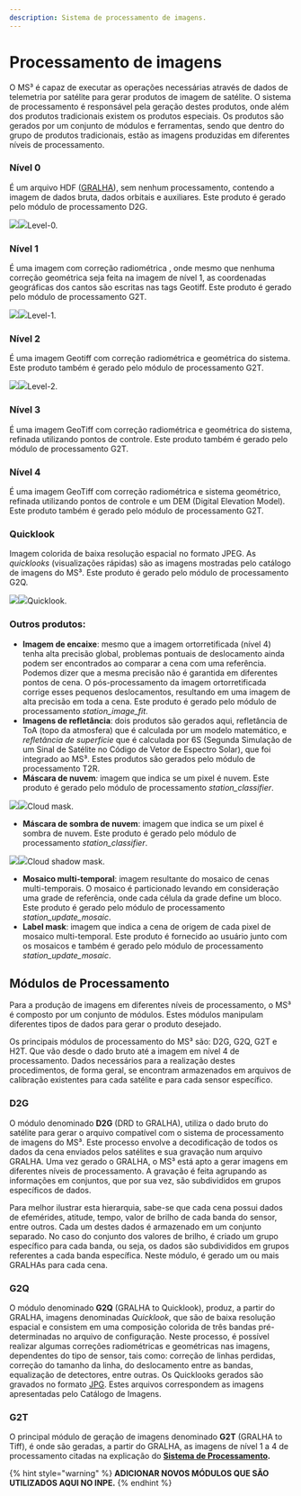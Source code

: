 ```yaml
---
description: Sistema de processamento de imagens.
---
```


# Processamento de imagens

O  MS³ é capaz de executar as operações necessárias através de dados de telemetria por satélite para gerar produtos de imagem de satélite. O sistema de processamento é responsável pela geração destes produtos, onde além dos produtos tradicionais existem os produtos especiais. Os produtos são gerados por um conjunto de módulos e ferramentas,  sendo que dentro do grupo de produtos tradicionais, estão as imagens produzidas em diferentes níveis de processamento.

### Nível 0

É um arquivo HDF \([GRALHA](http://enms3wiki.dpi.inpe.br/wiki/GRALHA)\), sem nenhum processamento, contendo a imagem de dados bruta, dados orbitais e auxiliares. Este produto é gerado pelo módulo de processamento D2G.

[![](http://enms3wiki.dpi.inpe.br/en.w/images/thumb/9/95/Gralha.jpg/600px-Gralha.jpg)](http://enms3wiki.dpi.inpe.br/wiki/File:Gralha.jpg)[![](http://enms3wiki.dpi.inpe.br/en.w/skins/common/images/magnify-clip.png)](http://enms3wiki.dpi.inpe.br/wiki/File:Gralha.jpg)Level-0.

### Nível 1

É uma imagem com correção radiométrica , onde mesmo que nenhuma correção geométrica seja feita na imagem de nível 1, as coordenadas geográficas dos cantos são escritas nas tags Geotiff. Este produto é gerado pelo módulo de processamento G2T.

[![](http://enms3wiki.dpi.inpe.br/en.w/images/thumb/7/71/Level1.jpg/400px-Level1.jpg)](http://enms3wiki.dpi.inpe.br/wiki/File:Level1.jpg)[![](http://enms3wiki.dpi.inpe.br/en.w/skins/common/images/magnify-clip.png)](http://enms3wiki.dpi.inpe.br/wiki/File:Level1.jpg)Level-1.

### Nível 2

É uma imagem Geotiff com correção radiométrica e geométrica do sistema. Este produto também é gerado pelo módulo de processamento G2T.

[![](http://enms3wiki.dpi.inpe.br/en.w/images/thumb/8/83/Level2.jpg/400px-Level2.jpg)](http://enms3wiki.dpi.inpe.br/wiki/File:Level2.jpg)[![](http://enms3wiki.dpi.inpe.br/en.w/skins/common/images/magnify-clip.png)](http://enms3wiki.dpi.inpe.br/wiki/File:Level2.jpg)Level-2.

### Nível 3

É uma imagem GeoTiff com correção radiométrica e geométrica do sistema, refinada utilizando pontos de controle. Este produto também é gerado pelo módulo de processamento G2T. 

### Nível 4

É uma imagem GeoTiff com correção radiométrica e sistema geométrico, refinada utilizando pontos de controle e um DEM \(Digital Elevation Model\). Este produto também é gerado pelo módulo de processamento G2T.

### Quicklook

Imagem colorida de baixa resolução espacial no formato JPEG. As _quicklooks_ \(visualizações rápidas\) são as imagens mostradas pelo catálogo de imagens do MS³. Este produto é gerado pelo módulo de processamento G2Q.

[![](http://enms3wiki.dpi.inpe.br/en.w/images/thumb/f/fd/Quicklook.jpg/400px-Quicklook.jpg)](http://enms3wiki.dpi.inpe.br/wiki/File:Quicklook.jpg)[![](http://enms3wiki.dpi.inpe.br/en.w/skins/common/images/magnify-clip.png)](http://enms3wiki.dpi.inpe.br/wiki/File:Quicklook.jpg)Quicklook.

### Outros produtos:

* **Imagem de encaixe**: mesmo que a imagem ortorretificada \(nível 4\) tenha alta precisão global, problemas pontuais de deslocamento ainda podem ser encontrados ao comparar a cena com uma referência. Podemos dizer que a mesma precisão não é garantida em diferentes pontos de cena. O pós-processamento da imagem ortorretificada corrige esses pequenos deslocamentos, resultando em uma imagem de alta precisão em toda a cena. Este produto é gerado pelo módulo de processamento _station\_image\_fit_. 
* **Imagens de refletância**: dois produtos são gerados aqui, refletância de ToA \(topo da atmosfera\) que é calculada por um modelo matemático, e _refletância de superfície_ que é calculada por 6S \(Segunda Simulação de um Sinal de Satélite no Código de Vetor de Espectro Solar\), que foi integrado ao MS³. Estes produtos são gerados pelo módulo de processamento T2R. 
* **Máscara de nuvem**_:_ imagem que indica se um pixel é nuvem. Este produto é gerado pelo módulo de processamento _station\_classifier_.

[![](http://enms3wiki.dpi.inpe.br/en.w/images/thumb/5/56/Cloud_mask.jpg/400px-Cloud_mask.jpg)](http://enms3wiki.dpi.inpe.br/wiki/File:Cloud_mask.jpg)[![](http://enms3wiki.dpi.inpe.br/en.w/skins/common/images/magnify-clip.png)](http://enms3wiki.dpi.inpe.br/wiki/File:Cloud_mask.jpg)Cloud mask.

* **Máscara de sombra de nuvem**: imagem que indica se um pixel é sombra de nuvem. Este produto é gerado pelo módulo de processamento _station\_classifier_.

[![](http://enms3wiki.dpi.inpe.br/en.w/images/thumb/c/ca/Shadow_mask.jpg/400px-Shadow_mask.jpg)](http://enms3wiki.dpi.inpe.br/wiki/File:Shadow_mask.jpg)[![](http://enms3wiki.dpi.inpe.br/en.w/skins/common/images/magnify-clip.png)](http://enms3wiki.dpi.inpe.br/wiki/File:Shadow_mask.jpg)Cloud shadow mask.

* **Mosaico multi-temporal**: imagem resultante do mosaico de cenas multi-temporais. O mosaico é particionado levando em consideração uma grade de referência, onde cada célula da grade define um bloco. Este produto é gerado pelo módulo de processamento _station\_update\_mosaic_. 
* **Label mask**: imagem que indica a cena de origem de cada pixel de mosaico multi-temporal. Este produto é fornecido ao usuário junto com os mosaicos e também é gerado pelo módulo de processamento _station\_update\_mosaic_.

## Módulos de Processamento

Para a produção de imagens em diferentes níveis de processamento, o MS³ é composto por um conjunto de módulos. Estes módulos manipulam diferentes tipos de dados para gerar o produto desejado.

Os principais módulos de processamento do MS³ são: D2G, G2Q, G2T e H2T. Que vão desde o dado bruto até a imagem em nível 4 de processamento. Dados necessários para a realização destes procedimentos, de forma geral, se encontram armazenados em arquivos de calibração existentes para cada satélite e para cada sensor específico. 

### D2G

O módulo denominado **D2G** \(DRD to GRALHA\), utiliza o dado bruto do satélite para gerar o arquivo compatível com o sistema de processamento de imagens do MS³. Este processo envolve a decodificação de todos os dados da cena enviados pelos satélites e sua gravação num arquivo GRALHA. Uma vez gerado o GRALHA, o  MS³ está apto a gerar imagens em diferentes níveis de processamento. A gravação é feita agrupando as informações em conjuntos, que por sua vez, são subdivididos em grupos específicos de dados. 

Para melhor ilustrar esta hierarquia, sabe-se que cada cena possui dados de efemérides, atitude, tempo, valor de brilho de cada banda do sensor, entre outros. Cada um destes dados é armazenado em um conjunto separado. No caso do conjunto dos valores de brilho, é criado um grupo específico para cada banda, ou seja, os dados são subdivididos em grupos referentes a cada banda específica. Neste módulo, é gerado um ou mais GRALHAs para cada cena. 

### G2Q

O módulo denominado **G2Q** \(GRALHA to Quicklook\), produz, a partir do GRALHA, imagens denominadas _Quicklook_, que são de baixa resolução espacial e consistem em uma composição colorida de três bandas pré-determinadas no arquivo de configuração. Neste processo, é possível realizar algumas correções radiométricas e geométricas nas imagens, dependentes do tipo de sensor, tais como: correção de linhas perdidas, correção do tamanho da linha, do deslocamento entre as bandas, equalização de detectores, entre outras. Os Quicklooks gerados são gravados no formato [JPG](tipos-de-dados.md#jpg). Estes arquivos correspondem as imagens apresentadas pelo Catálogo de Imagens. 

### G2T

O principal módulo de geração de imagens denominado **G2T** \(GRALHA to Tiff\), é onde são geradas, a partir do GRALHA, as imagens de nível 1 a 4 de processamento citadas na explicação do [**Sistema de Processamento**](sobre-o-ms3.md#principais-sistemas)**.**

{% hint style="warning" %}
**ADICIONAR NOVOS MÓDULOS QUE SÃO UTILIZADOS AQUI NO INPE.**
{% endhint %}

